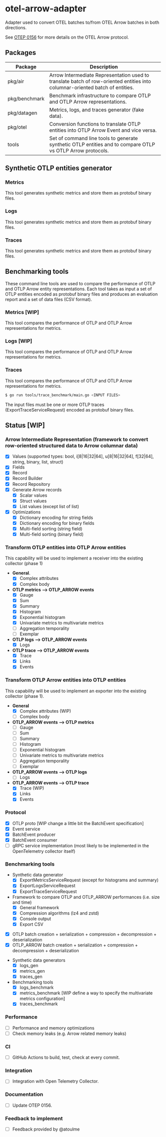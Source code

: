 # otel-arrow-adapter

Adapter used to convert OTEL batches to/from OTEL Arrow batches in both directions.

See [OTEP 0156](https://github.com/lquerel/oteps/blob/main/text/0156-columnar-encoding.md) for more details on the OTEL Arrow protocol.

## Packages

| Package       | Description                                                                                                                  |
|---------------|------------------------------------------------------------------------------------------------------------------------------|
| pkg/air       | Arrow Intermediate Representation used to translate batch of row-oriented entities into columnar-oriented batch of entities. |
| pkg/benchmark | Benchmark infrastructure to compare OTLP and OTLP Arrow representations.                                                     |
| pkg/datagen   | Metrics, logs, and traces generator (fake data).                                                                             |
| pkg/otel      | Conversion functions to translate OTLP entities into OTLP Arrow Event and vice versa.                                        |
| tools         | Set of command line tools to generate synthetic OTLP entities and to compare OTLP vs OTLP Arrow protocols.                   |

## Synthetic OTLP entities generator

### Metrics

This tool generates synthetic metrics and store them as protobuf binary files.

### Logs

This tool generates synthetic metrics and store them as protobuf binary files.

### Traces

This tool generates synthetic metrics and store them as protobuf binary files.


## Benchmarking tools

These command line tools are used to compare the performance of OTLP and OTLP Arrow entity representations. Each tool
takes as input a set of OTLP entities encoded as protobuf binary files and produces an evaluation report and a set of 
data files (CSV format).

### Metrics [WIP]

This tool compares the performance of OTLP and OTLP Arrow representations for metrics.

### Logs [WIP]

This tool compares the performance of OTLP and OTLP Arrow representations for metrics.

### Traces

This tool compares the performance of OTLP and OTLP Arrow representations for metrics.

```bash
$ go run tools/trace_benchmark/main.go <INPUT FILES>
```

The input files must be one or more OTLP traces (ExportTraceServiceRequest) encoded as protobuf binary files.


## Status [WIP]

### Arrow Intermediate Representation (framework to convert row-oriented structured data to Arrow columnar data)
- [X] Values (supported types: bool, i[8|16|32|64], u[8|16|32|64], f[32|64], string, binary, list, struct)
- [X] Fields
- [X] Record
- [X] Record Builder
- [X] Record Repository
- [X] Generate Arrow records
  - [X] Scalar values
  - [X] Struct values
  - [X] List values (except list of list)
- [X] Optimizations
  - [X] Dictionary encoding for string fields
  - [X] Dictionary encoding for binary fields
  - [X] Multi-field sorting (string field)
  - [X] Multi-field sorting (binary field)

### Transform OTLP entities into OTLP Arrow entities
This capability will be used to implement a receiver into the existing collector (phase 1)
  - **General**.
    - [X] Complex attributes
    - [X] Complex body
  - **OTLP metrics --> OTLP_ARROW events**
    - [X] Gauge
    - [X] Sum
    - [X] Summary
    - [X] Histogram
    - [X] Exponential histogram
    - [X] Univariate metrics to multivariate metrics
    - [ ] Aggregation temporality
    - [ ] Exemplar
  - **OTLP logs --> OTLP_ARROW events**
    - [X] Logs
  - **OTLP trace --> OTLP_ARROW events**
    - [X] Trace
    - [X] Links
    - [X] Events

### Transform OTLP Arrow entities into OTLP entities
This capability will be used to implement an exporter into the existing collector (phase 1).
  - **General**
    - [X] Complex attributes (WIP) 
    - [ ] Complex body
  - **OTLP_ARROW events --> OTLP metrics**
    - [ ] Gauge
    - [ ] Sum
    - [ ] Summary
    - [ ] Histogram
    - [ ] Exponential histogram
    - [ ] Univariate metrics to multivariate metrics
    - [ ] Aggregation temporality
    - [ ] Exemplar
  - **OTLP_ARROW events --> OTLP logs**
    - [ ] Logs
  - **OTLP_ARROW events --> OTLP trace**
    - [X] Trace (WIP)
    - [X] Links 
    - [X] Events

### Protocol
  - [X] OTLP proto [WIP change a little bit the BatchEvent specification]
  - [X] Event service
  - [x] BatchEvent producer
  - [X] BatchEvent consumer
  - [ ] gRPC service implementation (most likely to be implemented in the OpenTelemetry collector itself)

### Benchmarking tools 
  - Synthetic data generator
    - [X] ExportMetricsServiceRequest (except for histograms and summary)
    - [X] ExportLogsServiceRequest
    - [X] ExportTraceServiceRequest 
  - Framework to compare OTLP and OTLP_ARROW performances (i.e. size and time)
    - [X] General framework
    - [X] Compression algorithms (lz4 and zstd)
    - [X] Console output
    - [X] Export CSV
  - [X] OTLP batch creation + serialization + compression + decompression + deserialization
  - [X] OTLP_ARROW batch creation + serialization + compression + decompression + deserialization
  - Synthetic data generators
    - [X] logs_gen
    - [X] metrics_gen
    - [X] traces_gen
  - Benchmarking tools
    - [X] logs_benchmark 
    - [X] metrics_benchmark [WIP define a way to specify the multivariate metrics configuration]  
    - [X] traces_benchmark 

### Performance
  - [ ] Performance and memory optimizations
  - [ ] Check memory leaks (e.g. Arrow related memory leaks)

### CI
  - [ ] GitHub Actions to build, test, check at every commit.

### Integration
  - [ ] Integration with Open Telemetry Collector.

### Documentation
  - [ ] Update OTEP 0156.

### Feedback to implement
  - [ ] Feedback provided by @atoulme 